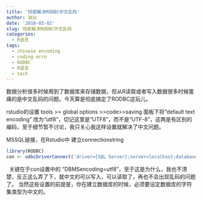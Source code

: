 ```yaml
---
title: '彻底解决RODBC中文乱码'
author: 波比
date: '2018-03-02'
slug: 彻底解决RODBC中文乱码
categories:
  - R语言
tags:
  - chinese encoding
  - coding erro
  - RODBC
  - R语言
  - tech
---
```


数据分析很多时候用到了数据库来存储数据，但从R读取或者写入数据很多时候蛋痛的是中文乱码的问题。今天算是彻底搞定了RODBC这玩儿。 

rstudio的设置 tools >> global options >>code>>saving 面板下将“default text encoding” 改为“utf8”，切记这里是“UTF8”，而不是“UTF-8”，这两是有区别的编码，至于细节暂不讨论，我只关心我这样设置就解决了中文问题。   

MSSQL链接，在Rstudio中 建立connectionstring

```R
library(RODBC)
con <- odbcDriverConnect('driver={SQL Server};server=localhost;database=数据库名;trusted_connection=true;DBMSencoding=utf8')
```

  关键在于con设置中的 “DBMSencoding=utf8”，至于这是为什么，我也不清楚，反正这么弄了下，就中文的可以写入，可以读取了，再也不会出现乱码的问题了。 当然这些设置的前提是，你在建立数据库的时候，必须要设定数据库的字符集类型为中文的。
